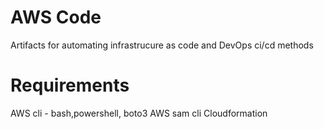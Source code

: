 # AWS Code
Artifacts for automating infrastrucure as code and DevOps ci/cd methods

# Requirements
AWS cli - bash,powershell, boto3
AWS sam cli
Cloudformation
